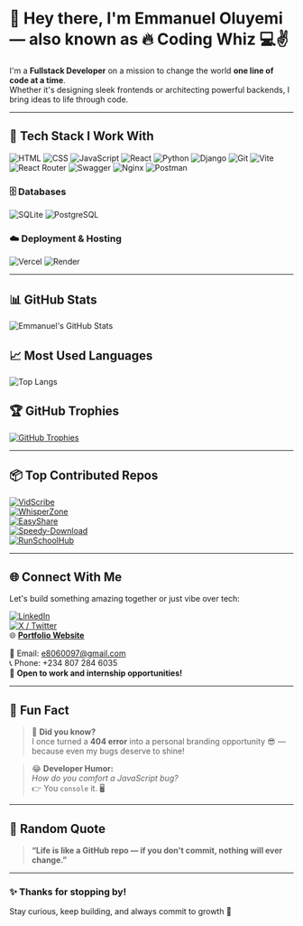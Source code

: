 # 👋 Hey there, I'm Emmanuel Oluyemi — also known as 🔥 Coding Whiz 💻✌️

I'm a **Fullstack Developer** on a mission to change the world **one line of code at a time**.  
Whether it's designing sleek frontends or architecting powerful backends, I bring ideas to life through code.

---

## 🚀 Tech Stack I Work With
![HTML](https://img.shields.io/badge/-HTML-E34F26?style=flat&logo=html5&logoColor=white)
![CSS](https://img.shields.io/badge/-CSS-1572B6?style=flat&logo=css3&logoColor=white)
![JavaScript](https://img.shields.io/badge/-JavaScript-F7DF1E?style=flat&logo=javascript&logoColor=black)
![React](https://img.shields.io/badge/-React-20232A?style=flat&logo=react&logoColor=61DAFB)
![Python](https://img.shields.io/badge/-Python-3776AB?style=flat&logo=python&logoColor=white)
![Django](https://img.shields.io/badge/-Django-092E20?style=flat&logo=django&logoColor=white)
![Git](https://img.shields.io/badge/-Git-F05032?style=flat&logo=git&logoColor=white)
![Vite](https://img.shields.io/badge/-Vite-646CFF?style=flat&logo=vite&logoColor=white)
![React Router](https://img.shields.io/badge/-React%20Router-CA4245?style=flat&logo=react-router&logoColor=white)
![Swagger](https://img.shields.io/badge/-Swagger-85EA2D?style=flat&logo=swagger&logoColor=black)
![Nginx](https://img.shields.io/badge/-Nginx-009639?style=flat&logo=nginx&logoColor=white)
![Postman](https://img.shields.io/badge/-Postman-FF6C37?style=flat&logo=postman&logoColor=white)

### 🗄️ Databases
![SQLite](https://img.shields.io/badge/-SQLite-003B57?style=flat&logo=sqlite&logoColor=white)
![PostgreSQL](https://img.shields.io/badge/-PostgreSQL-336791?style=flat&logo=postgresql&logoColor=white)

### ☁️ Deployment & Hosting
![Vercel](https://img.shields.io/badge/-Vercel-000000?style=flat&logo=vercel&logoColor=white)
![Render](https://img.shields.io/badge/-Render-46E3B7?style=flat&logo=render&logoColor=white)

---

## 📊 GitHub Stats
![Emmanuel's GitHub Stats](https://github-readme-stats.vercel.app/api?username=codingwhiz-BackendDev&show_icons=true&theme=radical)

## 📈 Most Used Languages
![Top Langs](https://github-readme-stats.vercel.app/api/top-langs/?username=codingwhiz-BackendDev&layout=compact&theme=radical)

## 🏆 GitHub Trophies
[![GitHub Trophies](https://github-profile-trophy.vercel.app/?username=codingwhiz-BackendDev&theme=radical)](https://github.com/codingwhiz-BackendDev)

---

 ## 📦 Top Contributed Repos

[![VidScribe](https://github-readme-stats.vercel.app/api/pin/?username=codingwhiz-BackendDev&repo=VidScribe&theme=radical)](https://github.com/codingwhiz-BackendDev/VidScribe)  
[![WhisperZone](https://github-readme-stats.vercel.app/api/pin/?username=codingwhiz-BackendDev&repo=WhisperZone&theme=radical)](https://github.com/codingwhiz-BackendDev/WhisperZone)  
[![EasyShare](https://github-readme-stats.vercel.app/api/pin/?username=codingwhiz-BackendDev&repo=EasyShare&theme=radical)](https://github.com/codingwhiz-BackendDev/EasyShare)  
[![Speedy-Download](https://github-readme-stats.vercel.app/api/pin/?username=codingwhiz-BackendDev&repo=Speedy-Download&theme=radical)](https://github.com/codingwhiz-BackendDev/Speedy-Download)  
[![RunSchoolHub](https://github-readme-stats.vercel.app/api/pin/?username=codingwhiz-BackendDev&repo=RunSchoolHub&theme=radical)](https://github.com/codingwhiz-BackendDev/RunSchoolHub)

---

## 🌐 Connect With Me
Let's build something amazing together or just vibe over tech:

[![LinkedIn](https://img.shields.io/badge/-LinkedIn-0077B5?style=flat&logo=linkedin&logoColor=white)](https://www.linkedin.com/in/emmanuel-oluyemi-9116a4300)  
[![X / Twitter](https://img.shields.io/badge/-@IAMCodingWhiz-1DA1F2?style=flat&logo=twitter&logoColor=white)](https://x.com/IAMCodingWhiz)  
🌐 [**Portfolio Website**](https://portfolio1-gray-two.vercel.app)

📧 Email: e8060097@gmail.com  
📞 Phone: +234 807 284 6035  
🚀 **Open to work and internship opportunities!**

---

## 🎉 Fun Fact
> 🧠 **Did you know?**  
> I once turned a **404 error** into a personal branding opportunity 😎 — because even my bugs deserve to shine!

> 😂 **Developer Humor:**  
> *How do you comfort a JavaScript bug?*  
> 👉 You `console` it. 🖥️

---

## 💬 Random Quote
> **“Life is like a GitHub repo — if you don't commit, nothing will ever change.”**

---

### ✨ Thanks for stopping by!  
Stay curious, keep building, and always commit to growth 🚀

